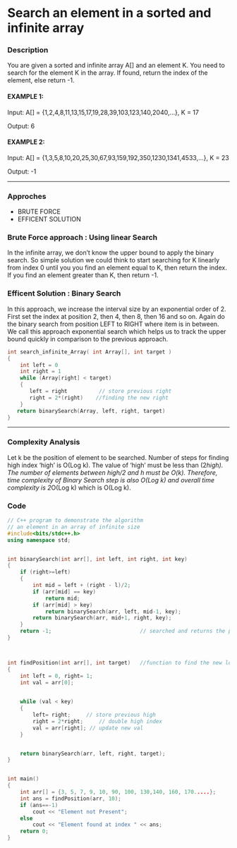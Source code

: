 # Search an element in a sorted and infinite array

### **Description**
You are given a sorted and infinite array A[] and an element K. You need to search for the element K in the array. If found, return the index of the element, else return -1.



#### EXAMPLE 1:
Input: A[] = {1,2,4,8,11,13,15,17,19,28,39,103,123,140,2040,…}, K = 17

Output: 6

#### EXAMPLE 2:
Input: A[] = {1,3,5,8,10,20,25,30,67,93,159,192,350,1230,1341,4533,…}, K = 23

Output: -1

***
### Approches

* BRUTE FORCE 
* EFFICENT SOLUTION

### Brute Force approach : Using linear Search

In the infinite array, we don’t know the upper bound to apply the binary search. So simple solution we could think to start searching for K linearly from index 0  until you you find an element equal to K, then return the index. If you find an element greater than K, then return -1.

### Efficent Solution : Binary Search

In this approach, we increase the interval size by an exponential order of 2. First set the index at position 2, then 4, then 8, then 16 and so on. Again do the binary search from position LEFT to RIGHT where item is in between. We call this approach exponential search which helps us to track the upper bound quickly in comparison to the previous approach.
```cpp
int search_infinite_Array( int Array[], int target ) 
{ 
    int left = 0 
    int right = 1
    while (Array[right] < target)
    { 
       left = right          // store previous right
       right = 2*(right)    //finding the new right
    }
   return binarySearch(Array, left, right, target)
}
```
***
### Complexity Analysis
Let k be the position of element to be searched. Number of steps for finding high index ‘high’ is O(Log k). The value of ‘high’ must be less than (2*high). The number of elements between high/2 and h must be O(k). Therefore, time complexity of Binary Search step is also O(Log k) and overall time complexity is 2*O(Log k) which is O(Log k).


### Code

```cpp
// C++ program to demonstrate the algorithm
// an element in an array of infinite size
#include<bits/stdc++.h>
using namespace std;


int binarySearch(int arr[], int left, int right, int key)
{
	if (right>=left)
	{
		int mid = left + (right - l)/2;
		if (arr[mid] == key)
			return mid;
		if (arr[mid] > key)
			return binarySearch(arr, left, mid-1, key);
		return binarySearch(arr, mid+1, right, key);
	}
	return -1;                            // searched and returns the position of target if found else -1.
}



int findPosition(int arr[], int target)   //function to find the new lower and upper bound 
{
	int left = 0, right= 1;
	int val = arr[0];

	
	while (val < key)
	{
		left= right;	 // store previous high
		right = 2*right;	 // double high index
		val = arr[right]; // update new val
	}


	return binarySearch(arr, left, right, target);
}


int main()
{
	int arr[] = {3, 5, 7, 9, 10, 90, 100, 130,140, 160, 170.....};                                  //Input Array
	int ans = findPosition(arr, 10);
	if (ans==-1)
		cout << "Element not Present";
	else
		cout << "Element found at index " << ans;
	return 0;
}

```
